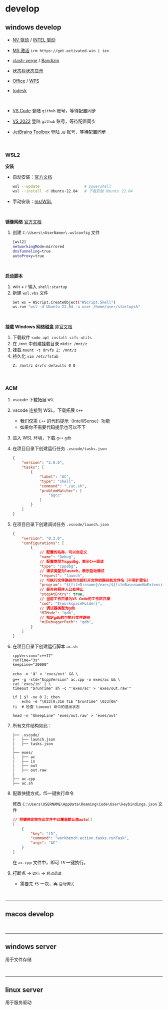 # develop

## windows develop

* [NV 驱动](https://www.nvidia.com/en-us/software/nvidia-app/) / [INTEL 驱动](https://www.intel.com/content/www/us/en/support/detect.html)

* [MS 激活](https://github.com/massgravel/Microsoft-Activation-Scripts) `irm https://get.activated.win | iex`

* [clash-verge](https://github.com/clash-verge-rev/clash-verge-rev/releases) / [Bandizip](https://www.bandisoft.com/bandizip/)

* [状态栏状态显示](https://github.com/zhongyang219/TrafficMonitor)


* [Office](https://otp.landian.vip/zh-cn/download.html) / [WPS](https://www.wps.cn/)

* [todesk](https://dl.todesk.com/windows/ToDesk_Lite.exe)

<br>

* [VS Code](https://code.visualstudio.com/insiders/) 登陆 `github` 账号，等待配置同步

* [VS 2022](https://visualstudio.microsoft.com/zh-hans/vs/preview/) 登陆 `github` 账号，等待配置同步

* [JetBrains Toolbox](https://www.jetbrains.com/toolbox-app/) 登陆 `JB` 账号，等待配置同步


<br>

### WSL2

**安装**

* 自动安装：[官方文档](https://learnmicrosoft.com/zh-cn/windows/wsl/install)
    ```sh
    wsl --update                    # powershell
    wsl --install -d Ubuntu-22.04   # 下载安装 Ubuntu 22.04
    ```

* 手动安装：[ms/WSL](https://github.commicrosoft/WSL)

<br>

**镜像网络** [官方文档](https://learn.microsoft.com/zh-cn/windows/wsl/networking#mirrored-mode-networking)

1. 创建 `C:\Users\<UserName>\.wslconfig` 文件
    ```sh
    [wsl2]
    networkingMode=mirrored
    dnsTunneling=true
    autoProxy=true
    ```

<br>

**启动脚本**

1. win + r 输入  `shell:startup`
2. 新建 `wsl.vbs` 文件
    ```sh
    Set ws = WScript.CreateObject("WScript.Shell")        
    ws.run "wsl -d Ubuntu-22.04 -u user /home/user/startupsh"
    ```

<br>

**挂载 Windows 网络磁盘** [非官文档](https://www.public-health.uiowa.edu/it/support/kb48568/)

1. 下载软件 `sudo apt install cifs-utils`
2. 在 `/mnt` 中创建挂载目录 `mkdir /mnt/z`
3. 挂载 `mount -t drvfs Z: /mnt/z`
4. 持久化 `vim /etc/fstab`
    ```sh
    Z: /mnt/z drvfs defaults 0 0
    ```

<br>

### ACM

1. vscode 下载拓展 `WSL`

2. vscode 连接到 WSL，下载拓展 `C++`
    * 我们仅需 `C++` 的代码提示（IntelliSense）功能
    * 如果你不需要代码提示也可以不下

3. 进入 WSL 环境，下载 `g++` `gdb`

4. 在项目目录下创建运行任务 `.vscode/tasks.json`
    ```json
    {
        "version": "2.0.0",
        "tasks": [
            {
                "label": "AC",
                "type": "shell",
                "command": "./ac.sh",
                "problemMatcher": [
                    "$gcc"
                ]
            }
        ]
    }
    ```

5. 在项目目录下创建调试任务 `.vscode/launch.json`
    ```json
    {
        "version": "0.2.0",
        "configurations": [
            {
                // 配置的名称，可以自定义
                "name": "Debug",
                // 配置类型为cppdbg，表示C++调试
                "type": "cppdbg",
                // 请求类型为launch，表示启动调试
                "request": "launch",
                // 可执行文件路径为当前打开文件的路径和文件名（不带扩展名）
                "program": "${fileDirname}/exes/${fileBasenameNoExtension}",
                // 是否在程序入口处停止
                "stopAtEntry": true,
                // 当前工作目录为VS Code的工作区目录
                "cwd": "${workspaceFolder}",
                // 调试器类型为gdb
                "MIMode": "gdb",
                // 指定gdb的可执行文件路径
                "miDebuggerPath": "gdb",
            }
        ]
    }
    ```

6. 在项目目录下创建运行脚本 `ac.sh`

    ```shell
    cppVersion="c++17"
    runTime="3s"
    keepLine="30000"

    echo -n '⏳' > 'exes/out' && \
    g++ -g -std="$cppVersion" ac.cpp -o exes/ac && \
    cat 'exes/in' | \
    timeout "$runTime" sh -c "'exes/ac' > 'exes/out.raw'"

    if [ $? -ne 0 ]; then
        echo -e "\033[0;31m TLE "$runTime" \033[0m"
    fi  # 检查 timeout 命令的退出状态

    head -n "$keepLine" 'exes/out.raw' > 'exes/out'
    ```



7. 所有文件结构如此：
    ```
    ├── .vscode/
    |   ├── launch.json
    |   ├── tasks.json
    |
    ├── exes/
    |   ├── ac
    |   ├── in
    |   ├── out
    |   ├── out.raw
    |
    ├── ac.cpp
    ├── ac.sh
    ```

8. 配置快捷方式，f5一键执行命令

    修改 `C:\Users\USERNAME\AppData\Roaming\Code\User\keybindings.json` 文件

    ```json
    // 将键绑定放在此文件中以覆盖默认值auto[]
    [
        {
            "key": "f5",
            "command": "workbench.action.tasks.runTask",
            "args": "AC"
        }
    ]
    ```

    在 `ac.cpp` 文件中，即可 `f5` 一键执行。

9. 打断点 -> `运行` -> `启动调试`
    * 需要先 `f5` 一次，再 `启动调试`

<br>

---

## macos develop



<br>

---

## windows server

用于文件存储

<br>

---

## linux server

用于服务驱动